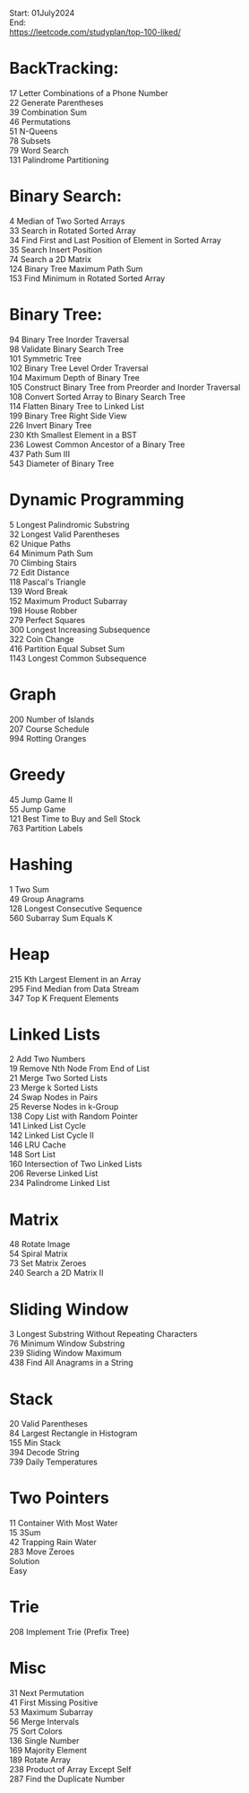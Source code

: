 Start: 01July2024</br>
End: </br>
https://leetcode.com/studyplan/top-100-liked/</br>

# BackTracking:</br>
17 Letter Combinations of a Phone Number</br>
22 Generate Parentheses</br>
39 Combination Sum</br>
46 Permutations</br>
51 N-Queens</br>
78 Subsets</br>
79 Word Search</br>
131 Palindrome Partitioning</br>

# Binary Search:</br>
4 Median of Two Sorted Arrays</br>
33 Search in Rotated Sorted Array</br>
34 Find First and Last Position of Element in Sorted Array</br>
35 Search Insert Position</br>
74 Search a 2D Matrix</br>
124 Binary Tree Maximum Path Sum</br>
153 Find Minimum in Rotated Sorted Array</br>

# Binary Tree:</br>
94 Binary Tree Inorder Traversal</br>
98 Validate Binary Search Tree</br>
101 Symmetric Tree</br>
102 Binary Tree Level Order Traversal</br>
104 Maximum Depth of Binary Tree</br>
105 Construct Binary Tree from Preorder and Inorder Traversal</br>
108 Convert Sorted Array to Binary Search Tree</br>
114 Flatten Binary Tree to Linked List</br>
199 Binary Tree Right Side View</br>
226 Invert Binary Tree</br>
230 Kth Smallest Element in a BST</br>
236 Lowest Common Ancestor of a Binary Tree</br>
437 Path Sum III</br>
543 Diameter of Binary Tree</br>

# Dynamic Programming</br>
5 Longest Palindromic Substring</br>
32 Longest Valid Parentheses</br>
62 Unique Paths</br>
64 Minimum Path Sum</br>
70 Climbing Stairs</br>
72 Edit Distance</br>
118 Pascal's Triangle</br>
139 Word Break</br>
152 Maximum Product Subarray</br>
198 House Robber</br>
279 Perfect Squares</br>
300 Longest Increasing Subsequence</br>
322 Coin Change</br>
416 Partition Equal Subset Sum</br>
1143 Longest Common Subsequence</br>

# Graph</br>
200 Number of Islands</br>
207 Course Schedule</br>
994 Rotting Oranges</br>

# Greedy</br>
45 Jump Game II</br>
55 Jump Game</br>
121 Best Time to Buy and Sell Stock</br>
763 Partition Labels</br>

# Hashing</br>
1 Two Sum</br>
49 Group Anagrams</br>
128 Longest Consecutive Sequence</br>
560 Subarray Sum Equals K</br>

# Heap</br>
215 Kth Largest Element in an Array</br>
295 Find Median from Data Stream</br>
347 Top K Frequent Elements</br>

# Linked Lists</br>
2 Add Two Numbers</br>
19 Remove Nth Node From End of List</br>
21 Merge Two Sorted Lists</br>
23 Merge k Sorted Lists</br>
24 Swap Nodes in Pairs</br>
25 Reverse Nodes in k-Group</br>
138 Copy List with Random Pointer</br>
141 Linked List Cycle</br>
142 Linked List Cycle II</br>
146 LRU Cache</br>
148 Sort List</br>
160 Intersection of Two Linked Lists</br>
206 Reverse Linked List</br>
234 Palindrome Linked List</br>

# Matrix</br>
48 Rotate Image</br>
54 Spiral Matrix</br>
73 Set Matrix Zeroes</br>
240 Search a 2D Matrix II</br>

# Sliding Window</br>
3 Longest Substring Without Repeating Characters</br>
76 Minimum Window Substring</br>
239 Sliding Window Maximum</br>
438 Find All Anagrams in a String</br>

# Stack</br>
20 Valid Parentheses</br>
84 Largest Rectangle in Histogram</br>
155 Min Stack</br>
394 Decode String</br>
739 Daily Temperatures</br>

# Two Pointers</br>
11 Container With Most Water</br>
15 3Sum</br>
42 Trapping Rain Water</br>
283 Move Zeroes</br>
Solution</br>
Easy</br>

# Trie</br>
208 Implement Trie (Prefix Tree)</br>

# Misc</br>
31 Next Permutation</br>
41 First Missing Positive</br>
53 Maximum Subarray</br>
56 Merge Intervals</br>
75 Sort Colors</br>
136 Single Number</br>
169 Majority Element</br>
189 Rotate Array</br>
238 Product of Array Except Self</br>
287 Find the Duplicate Number </br>

